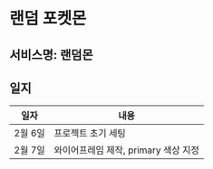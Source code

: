 # 랜덤 포켓몬

## 서비스명: 랜덤몬
<!-- ## 사이트
###  -->

<!-- ## 일정
|분야|기간|
|---|-----------------------------|
|기획 &nbsp;&nbsp;&nbsp;&nbsp;&nbsp;&nbsp;&nbsp;&nbsp;&nbsp;|2024년 |
|디자인|2024년 |
|개발|2024년 | -->

## 일지
|일자|내용|
|---------|--------------------|
|2월 6일|프로젝트 초기 세팅|
|2월 7일|와이어프레임 제작, primary 색상 지정|
